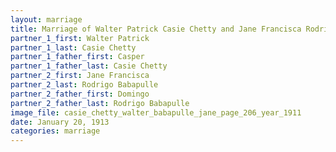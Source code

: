 ```yaml
---
layout: marriage
title: Marriage of Walter Patrick Casie Chetty and Jane Francisca Rodrigo Babapulle
partner_1_first: Walter Patrick
partner_1_last: Casie Chetty
partner_1_father_first: Casper
partner_1_father_last: Casie Chetty
partner_2_first: Jane Francisca
partner_2_last: Rodrigo Babapulle
partner_2_father_first: Domingo
partner_2_father_last: Rodrigo Babapulle
image_file: casie_chetty_walter_babapulle_jane_page_206_year_1911
date: January 20, 1913
categories: marriage
---
```


